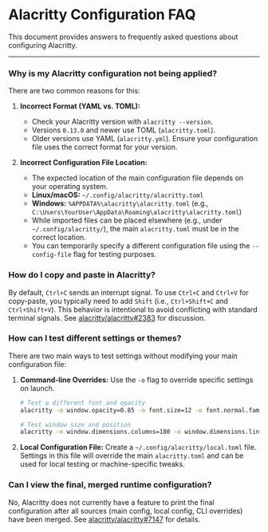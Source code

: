 # Alacritty Configuration FAQ

This document provides answers to frequently asked questions about configuring Alacritty.

---

### Why is my Alacritty configuration not being applied?

There are two common reasons for this:

1. **Incorrect Format (YAML vs. TOML):**
   - Check your Alacritty version with `alacritty --version`.
   - Versions `0.13.0` and newer use TOML (`alacritty.toml`).
   - Older versions use YAML (`alacritty.yml`). Ensure your configuration file uses the correct format for your version.

2. **Incorrect Configuration File Location:**
   - The expected location of the main configuration file depends on your operating system.
   - **Linux/macOS:** `~/.config/alacritty/alacritty.toml`
   - **Windows:** `%APPDATA%\alacritty\alacritty.toml` (e.g., `C:\Users\YourUser\AppData\Roaming\alacritty\alacritty.toml`)
   - While imported files can be placed elsewhere (e.g., under `~/.config/alacritty/`), the main `alacritty.toml` must be in the correct location.
   - You can temporarily specify a different configuration file using the `--config-file` flag for testing purposes.

### How do I copy and paste in Alacritty?

By default, `Ctrl+C` sends an interrupt signal. To use `Ctrl+C` and `Ctrl+V` for copy-paste, you typically need to add `Shift` (i.e., `Ctrl+Shift+C` and `Ctrl+Shift+V`). This behavior is intentional to avoid conflicting with standard terminal signals. See [alacritty/alacritty#2383](https://github.com/alacritty/alacritty/issues/2383) for discussion.

### How can I test different settings or themes?

There are two main ways to test settings without modifying your main configuration file:

1. **Command-line Overrides:**
   Use the `-o` flag to override specific settings on launch.

   ```bash
   # Test a different font and opacity
   alacritty -o window.opacity=0.85 -o font.size=12 -o font.normal.family='"IosevkaTerm NFM"'

   # Test window size and position
   alacritty -o window.dimensions.columns=180 -o window.dimensions.lines=50 -o window.position.x=10 -o window.position.y=10
   ```

2. **Local Configuration File:**
   Create a `~/.config/alacritty/local.toml` file. Settings in this file will override the main `alacritty.toml` and can be used for local testing or machine-specific tweaks.

### Can I view the final, merged runtime configuration?

No, Alacritty does not currently have a feature to print the final configuration after all sources (main config, local config, CLI overrides) have been merged. See [alacritty/alacritty#7147](https://github.com/alacritty/alacritty/issues/7147) for details.
